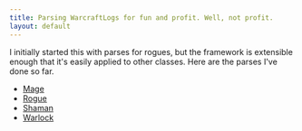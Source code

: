```yaml
---
title: Parsing WarcraftLogs for fun and profit. Well, not profit.
layout: default
---
```


I initially started this with parses for rogues, but the framework is extensible enough that it's easily applied to other classes. Here are the parses I've done so far.

* [Mage](mage.html)
* [Rogue](rogue.html)
* [Shaman](shaman.html)
* [Warlock](warlock.html)
